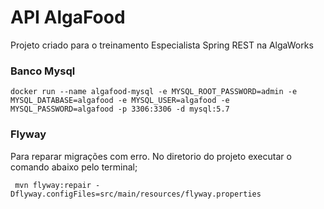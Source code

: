 # API AlgaFood

Projeto criado para o treinamento Especialista Spring REST na AlgaWorks

### Banco Mysql
```
docker run --name algafood-mysql -e MYSQL_ROOT_PASSWORD=admin -e MYSQL_DATABASE=algafood -e MYSQL_USER=algafood -e MYSQL_PASSWORD=algafood -p 3306:3306 -d mysql:5.7
```
### Flyway
Para reparar migrações com erro. No diretorio do projeto executar o comando abaixo pelo terminal;

```
 mvn flyway:repair -Dflyway.configFiles=src/main/resources/flyway.properties
```